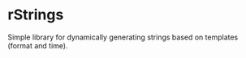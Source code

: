 # rStrings

Simple library for dynamically generating strings based on templates (format and time).
